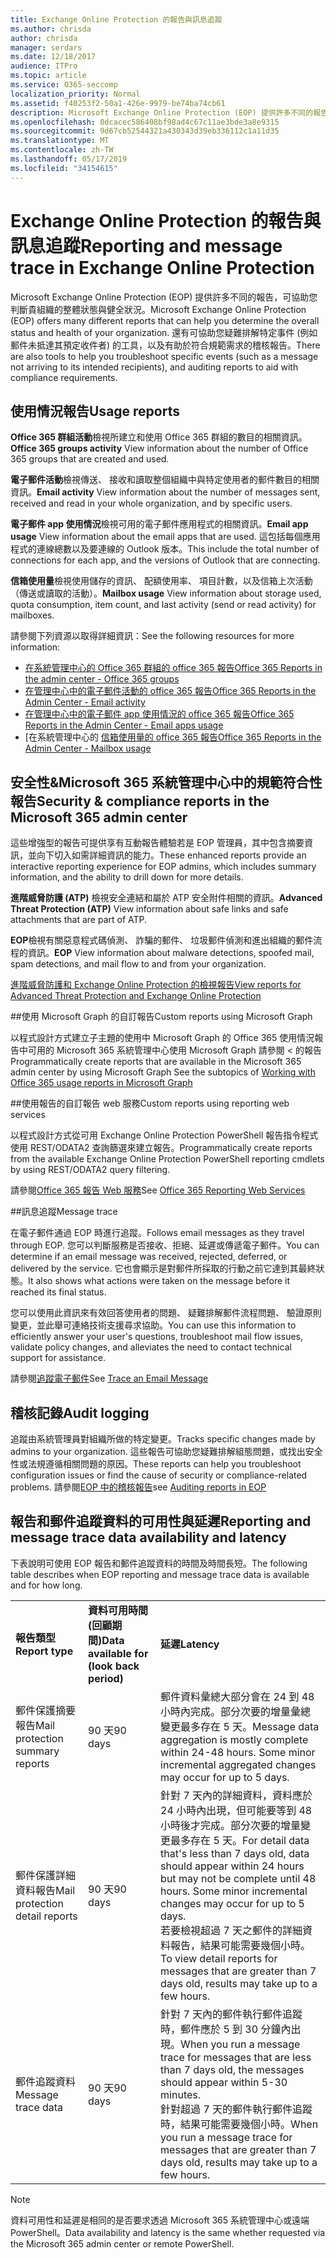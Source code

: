 ```yaml
---
title: Exchange Online Protection 的報告與訊息追蹤
ms.author: chrisda
author: chrisda
manager: serdars
ms.date: 12/18/2017
audience: ITPro
ms.topic: article
ms.service: O365-seccomp
localization_priority: Normal
ms.assetid: f40253f2-50a1-426e-9979-be74ba74cb61
description: Microsoft Exchange Online Protection (EOP) 提供許多不同的報告，可協助您判斷貴組織的整體狀態與健全狀況。還有可協助您疑難排解特定事件 (例如郵件未抵達其預定收件者) 的工具，以及有助於符合規範需求的稽核報告。下表將說明 EOP 系統管理員可以使用的報告和疑難排解工具。
ms.openlocfilehash: 0dcacec586408bf98ad4c67c11ae3bde3a8e9315
ms.sourcegitcommit: 9d67cb52544321a430343d39eb336112c1a11d35
ms.translationtype: MT
ms.contentlocale: zh-TW
ms.lasthandoff: 05/17/2019
ms.locfileid: "34154615"
---
```

# <a name="reporting-and-message-trace-in-exchange-online-protection"></a><span data-ttu-id="b994e-105">Exchange Online Protection 的報告與訊息追蹤</span><span class="sxs-lookup"><span data-stu-id="b994e-105">Reporting and message trace in Exchange Online Protection</span></span>

<span data-ttu-id="b994e-106">Microsoft Exchange Online Protection (EOP) 提供許多不同的報告，可協助您判斷貴組織的整體狀態與健全狀況。</span><span class="sxs-lookup"><span data-stu-id="b994e-106">Microsoft Exchange Online Protection (EOP) offers many different reports that can help you determine the overall status and health of your organization.</span></span> <span data-ttu-id="b994e-107">還有可協助您疑難排解特定事件 (例如郵件未抵達其預定收件者) 的工具，以及有助於符合規範需求的稽核報告。</span><span class="sxs-lookup"><span data-stu-id="b994e-107">There are also tools to help you troubleshoot specific events (such as a message not arriving to its intended recipients), and auditing reports to aid with compliance requirements.</span></span> 

## <a name="usage-reports"></a><span data-ttu-id="b994e-108">使用情況報告</span><span class="sxs-lookup"><span data-stu-id="b994e-108">Usage reports</span></span>

<span data-ttu-id="b994e-109">**Office 365 群組活動**檢視所建立和使用 Office 365 群組的數目的相關資訊。</span><span class="sxs-lookup"><span data-stu-id="b994e-109">**Office 365 groups activity** View information about the number of Office 365 groups that are created and used.</span></span>  

<span data-ttu-id="b994e-110">**電子郵件活動**檢視傳送、 接收和讀取整個組織中與特定使用者的郵件數目的相關資訊。</span><span class="sxs-lookup"><span data-stu-id="b994e-110">**Email activity** View information about the number of messages sent, received and read in your whole organization, and by specific users.</span></span>  

<span data-ttu-id="b994e-111">**電子郵件 app 使用情況**檢視可用的電子郵件應用程式的相關資訊。</span><span class="sxs-lookup"><span data-stu-id="b994e-111">**Email app usage** View information about the email apps that are used.</span></span> <span data-ttu-id="b994e-112">這包括每個應用程式的連線總數以及要連線的 Outlook 版本。</span><span class="sxs-lookup"><span data-stu-id="b994e-112">This include the total number of connections for each app, and the versions of Outlook that are connecting.</span></span>  

<span data-ttu-id="b994e-113">**信箱使用量**檢視使用儲存的資訊、 配額使用率、 項目計數，以及信箱上次活動 （傳送或讀取的活動）。</span><span class="sxs-lookup"><span data-stu-id="b994e-113">**Mailbox usage** View information about storage used, quota consumption, item count, and last activity (send or read activity) for mailboxes.</span></span>

<span data-ttu-id="b994e-114">請參閱下列資源以取得詳細資訊：</span><span class="sxs-lookup"><span data-stu-id="b994e-114">See the following resources for more information:</span></span>

- [<span data-ttu-id="b994e-115">在系統管理中心的 Office 365 群組的 office 365 報告</span><span class="sxs-lookup"><span data-stu-id="b994e-115">Office 365 Reports in the admin center - Office 365 groups</span></span>](https://go.microsoft.com/fwlink/p/?linkid=861610) 
- [<span data-ttu-id="b994e-116">在管理中心中的電子郵件活動的 office 365 報告</span><span class="sxs-lookup"><span data-stu-id="b994e-116">Office 365 Reports in the Admin Center - Email activity</span></span>](https://go.microsoft.com/fwlink/p/?linkid=859706) 
- [<span data-ttu-id="b994e-117">在管理中心中的電子郵件 app 使用情況的 office 365 報告</span><span class="sxs-lookup"><span data-stu-id="b994e-117">Office 365 Reports in the Admin Center - Email apps usage</span></span>](https://go.microsoft.com/fwlink/p/?linkid=859707)
- <span data-ttu-id="b994e-118">[在系統管理中心的 [信箱使用量的 office 365 報告](https://go.microsoft.com/fwlink/p/?linkid=859708)</span><span class="sxs-lookup"><span data-stu-id="b994e-118">[Office 365 Reports in the Admin Center - Mailbox usage](https://go.microsoft.com/fwlink/p/?linkid=859708)</span></span>

## <a name="security-amp-compliance-reports-in-the-microsoft-365-admin-center"></a><span data-ttu-id="b994e-119">安全性&amp;Microsoft 365 系統管理中心中的規範符合性報告</span><span class="sxs-lookup"><span data-stu-id="b994e-119">Security &amp; compliance reports in the Microsoft 365 admin center</span></span>

<span data-ttu-id="b994e-120">這些增強型的報告可提供享有互動報告體驗若是 EOP 管理員，其中包含摘要資訊，並向下切入如需詳細資訊的能力。</span><span class="sxs-lookup"><span data-stu-id="b994e-120">These enhanced reports provide an interactive reporting experience for EOP admins, which includes summary information, and the ability to drill down for more details.</span></span>  

<span data-ttu-id="b994e-121">**進階威脅防護 (ATP)** 檢視安全連結和屬於 ATP 安全附件相關的資訊。</span><span class="sxs-lookup"><span data-stu-id="b994e-121">**Advanced Threat Protection (ATP)** View information about safe links and safe attachments that are part of ATP.</span></span>  

<span data-ttu-id="b994e-122">**EOP**檢視有關惡意程式碼偵測、 詐騙的郵件、 垃圾郵件偵測和進出組織的郵件流程的資訊。</span><span class="sxs-lookup"><span data-stu-id="b994e-122">**EOP** View information about malware detections, spoofed mail, spam detections, and mail flow to and from your organization.</span></span>  

[<span data-ttu-id="b994e-123">進階威脅防護和 Exchange Online Protection 的檢視報告</span><span class="sxs-lookup"><span data-stu-id="b994e-123">View reports for Advanced Threat Protection and Exchange Online Protection</span></span>](https://go.microsoft.com/fwlink/p/?linkid=852409) 

##<a name="custom-reports-using-microsoft-graph"></a><span data-ttu-id="b994e-124">使用 Microsoft Graph 的自訂報告</span><span class="sxs-lookup"><span data-stu-id="b994e-124">Custom reports using Microsoft Graph</span></span>

<span data-ttu-id="b994e-125">以程式設計方式建立子主題的<b0>使用中 Microsoft Graph 的 Office 365 使用情況報告</b0>中可用的 Microsoft 365 系統管理中心使用 Microsoft Graph 請參閱 < 的報告</span><span class="sxs-lookup"><span data-stu-id="b994e-125">Programmatically create reports that are available in the Microsoft 365 admin center by using Microsoft Graph  See the subtopics of [Working with Office 365 usage reports in Microsoft Graph](https://go.microsoft.com/fwlink/p/?linkid=865135)</span></span> 

##<a name="custom-reports-using-reporting-web-services"></a><span data-ttu-id="b994e-126">使用報告的自訂報告 web 服務</span><span class="sxs-lookup"><span data-stu-id="b994e-126">Custom reports using reporting web services</span></span>

<span data-ttu-id="b994e-127">以程式設計方式從可用 Exchange Online Protection PowerShell 報告指令程式使用 REST/ODATA2 查詢篩選來建立報告。</span><span class="sxs-lookup"><span data-stu-id="b994e-127">Programmatically create reports from the available Exchange Online Protection PowerShell reporting cmdlets by using REST/ODATA2 query filtering.</span></span>

<span data-ttu-id="b994e-128">請參閱[Office 365 報告 Web 服務](https://go.microsoft.com/fwlink/p/?LinkId=279926)</span><span class="sxs-lookup"><span data-stu-id="b994e-128">See [Office 365 Reporting Web Services](https://go.microsoft.com/fwlink/p/?LinkId=279926)</span></span> 

##<a name="message-trace"></a><span data-ttu-id="b994e-129">訊息追蹤</span><span class="sxs-lookup"><span data-stu-id="b994e-129">Message trace</span></span>

<span data-ttu-id="b994e-130">在電子郵件通過 EOP 時進行追蹤。</span><span class="sxs-lookup"><span data-stu-id="b994e-130">Follows email messages as they travel through EOP.</span></span> <span data-ttu-id="b994e-131">您可以判斷服務是否接收、拒絕、延遲或傳遞電子郵件。</span><span class="sxs-lookup"><span data-stu-id="b994e-131">You can determine if an email message was received, rejected, deferred, or delivered by the service.</span></span> <span data-ttu-id="b994e-132">它也會顯示是對郵件所採取的行動之前它達到其最終狀態。</span><span class="sxs-lookup"><span data-stu-id="b994e-132">It also shows what actions were taken on the message before it reached its final status.</span></span>  

<span data-ttu-id="b994e-133">您可以使用此資訊來有效回答使用者的問題、 疑難排解郵件流程問題、 驗證原則變更，並此舉可連絡技術支援尋求協助。</span><span class="sxs-lookup"><span data-stu-id="b994e-133">You can use this information to efficiently answer your user's questions, troubleshoot mail flow issues, validate policy changes, and alleviates the need to contact technical support for assistance.</span></span>  

<span data-ttu-id="b994e-134">請參閱[追蹤電子郵件](http://technet.microsoft.com/library/0c83cde6-5b09-4106-8587-c200cdc59094.aspx)</span><span class="sxs-lookup"><span data-stu-id="b994e-134">See [Trace an Email Message](http://technet.microsoft.com/library/0c83cde6-5b09-4106-8587-c200cdc59094.aspx)</span></span> 

## <a name="audit-logging"></a><span data-ttu-id="b994e-135">稽核記錄</span><span class="sxs-lookup"><span data-stu-id="b994e-135">Audit logging</span></span>

<span data-ttu-id="b994e-136">追蹤由系統管理員對組織所做的特定變更。</span><span class="sxs-lookup"><span data-stu-id="b994e-136">Tracks specific changes made by admins to your organization.</span></span> <span data-ttu-id="b994e-137">這些報告可協助您疑難排解組態問題，或找出安全性或法規遵循相關問題的原因。</span><span class="sxs-lookup"><span data-stu-id="b994e-137">These reports can help you troubleshoot configuration issues or find the cause of security or compliance-related problems.</span></span>  <span data-ttu-id="b994e-138">請參閱[EOP 中的稽核報告](auditing-reports-in-eop.md)</span><span class="sxs-lookup"><span data-stu-id="b994e-138">see [Auditing reports in EOP](auditing-reports-in-eop.md)</span></span> 


## <a name="reporting-and-message-trace-data-availability-and-latency"></a><span data-ttu-id="b994e-139">報告和郵件追蹤資料的可用性與延遲</span><span class="sxs-lookup"><span data-stu-id="b994e-139">Reporting and message trace data availability and latency</span></span>

<span data-ttu-id="b994e-140">下表說明可使用 EOP 報告和郵件追蹤資料的時間及時間長短。</span><span class="sxs-lookup"><span data-stu-id="b994e-140">The following table describes when EOP reporting and message trace data is available and for how long.</span></span>
  
||||
|:-----|:-----|:-----|
|<span data-ttu-id="b994e-141">**報告類型**</span><span class="sxs-lookup"><span data-stu-id="b994e-141">**Report type**</span></span> <br/> |<span data-ttu-id="b994e-142">**資料可用時間 (回顧期間)**</span><span class="sxs-lookup"><span data-stu-id="b994e-142">**Data available for (look back period)**</span></span> <br/> |<span data-ttu-id="b994e-143">**延遲**</span><span class="sxs-lookup"><span data-stu-id="b994e-143">**Latency**</span></span> <br/> |
|<span data-ttu-id="b994e-144">郵件保護摘要報告</span><span class="sxs-lookup"><span data-stu-id="b994e-144">Mail protection summary reports</span></span>  <br/> |<span data-ttu-id="b994e-145">90 天</span><span class="sxs-lookup"><span data-stu-id="b994e-145">90 days</span></span>  <br/> |<span data-ttu-id="b994e-p106">郵件資料彙總大部分會在 24 到 48 小時內完成。部分次要的增量彙總變更最多存在 5 天。</span><span class="sxs-lookup"><span data-stu-id="b994e-p106">Message data aggregation is mostly complete within 24-48 hours. Some minor incremental aggregated changes may occur for up to 5 days.</span></span>  <br/> |
|<span data-ttu-id="b994e-148">郵件保護詳細資料報告</span><span class="sxs-lookup"><span data-stu-id="b994e-148">Mail protection detail reports</span></span>  <br/> |<span data-ttu-id="b994e-149">90 天</span><span class="sxs-lookup"><span data-stu-id="b994e-149">90 days</span></span>  <br/> |<span data-ttu-id="b994e-p107">針對 7 天內的詳細資料，資料應於 24 小時內出現，但可能要等到 48 小時後才完成。部分次要的增量變更最多存在 5 天。</span><span class="sxs-lookup"><span data-stu-id="b994e-p107">For detail data that's less than 7 days old, data should appear within 24 hours but may not be complete until 48 hours. Some minor incremental changes may occur for up to 5 days.</span></span>  <br/> <span data-ttu-id="b994e-152">若要檢視超過 7 天之郵件的詳細資料報告，結果可能需要幾個小時。</span><span class="sxs-lookup"><span data-stu-id="b994e-152">To view detail reports for messages that are greater than 7 days old, results may take up to a few hours.</span></span>  <br/> |
|<span data-ttu-id="b994e-153">郵件追蹤資料</span><span class="sxs-lookup"><span data-stu-id="b994e-153">Message trace data</span></span>  <br/> |<span data-ttu-id="b994e-154">90 天</span><span class="sxs-lookup"><span data-stu-id="b994e-154">90 days</span></span>  <br/> |<span data-ttu-id="b994e-155">針對 7 天內的郵件執行郵件追蹤時，郵件應於 5 到 30 分鐘內出現。</span><span class="sxs-lookup"><span data-stu-id="b994e-155">When you run a message trace for messages that are less than 7 days old, the messages should appear within 5-30 minutes.</span></span>  <br/> <span data-ttu-id="b994e-156">針對超過 7 天的郵件執行郵件追蹤時，結果可能需要幾個小時。</span><span class="sxs-lookup"><span data-stu-id="b994e-156">When you run a message trace for messages that are greater than 7 days old, results may take up to a few hours.</span></span>  <br/> |
   
> [!NOTE]
> <span data-ttu-id="b994e-157">資料可用性和延遲是相同的是否要求透過 Microsoft 365 系統管理中心或遠端 PowerShell。</span><span class="sxs-lookup"><span data-stu-id="b994e-157">Data availability and latency is the same whether requested via the Microsoft 365 admin center or remote PowerShell.</span></span> 
  

